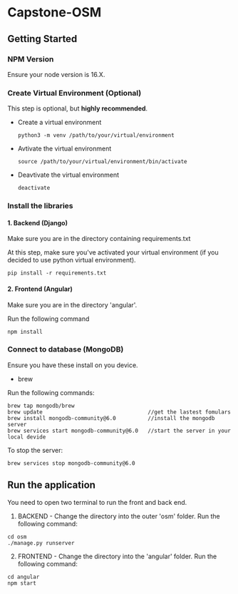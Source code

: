 # Capstone-OSM

## Getting Started
### NPM Version
Ensure your node version is 16.X.

### Create Virtual Environment (Optional)

This step is optional, but **highly recommended**.

- Create a virtual environment
  ```
  python3 -m venv /path/to/your/virtual/environment
  ```
- Avtivate the virtual environment
  ```
  source /path/to/your/virtual/environment/bin/activate
  ```
- Deavtivate the virtual environment
  ```
  deactivate
  ```

### Install the libraries
#### 1. Backend (Django)

Make sure you are in the directory containing requirements.txt

At this step, make sure you've activated your virtual environment (if you decided to use python virtual environment).

```
pip install -r requirements.txt
```

#### 2. Frontend (Angular)
Make sure you are in the directory 'angular'.

Run the following command
```
npm install
```

### Connect to database (MongoDB)
Ensure you have these install on you device.
- brew

Run the following commands:

```
brew tap mongodb/brew
brew update                                 //get the lastest fomulars
brew install mongodb-community@6.0          //install the mongodb server
brew services start mongodb-community@6.0   //start the server in your local devide
```

To stop the server:
```
brew services stop mongodb-community@6.0
```

## Run the application
You need to open two terminal to run the front and back end.

1. BACKEND - Change the directory into the outer 'osm' folder. Run the following command:

```
cd osm
./manage.py runserver
```

2. FRONTEND - Change the directory into the 'angular' folder. Run the following command:

```
cd angular
npm start
```
